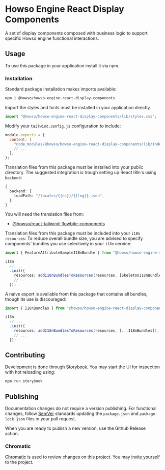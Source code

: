# Howso Engine React Display Components

A set of display components composed with business logic to support specific Howso engine functional interactions.

## Usage

To use this package in your application install it via npm.

### Installation

Standard package installation makes imports available:

```bash
npm i @howso/howso-engine-react-display-components
```

Import the styles and fonts must be installed in your application directly.

```ts
import "@howso/howso-engine-react-display-components/lib/styles.css";
```

Modify your `tailwind.config.js` configuration to include:

```js
module.exports = {
  content: [
    "node_modules/@howso/howso-engine-react-display-components/lib/index.esm.js",
    // ...
  ],
};
```

Translation files from this package must be installed into your public directory.
The suggested integration is trough setting up React I8ln's using `backend`:

```ts
{
  backend: {
    loadPath: "/locales/{{ns}}/{{lng}}.json",
  }
}
```

You will need the translation files from:

- [@howso/react-tailwind-flowbite-components](https://github.com/howsoai/react-tailwind-flowbite-components)

Translation files from this package must be included into your `i18n` `resources`:
To reduce overall bundle size, you are advised to specify components' bundles you use selectively in your `i18n` service:

```ts
import { FeatureAttributeSampleI18nBundle } from "@howso/howso-engine-react-display-components";

i18n
  // ...
  .init({
    resources: addI18nBundlesToResources(resources, [SkeletonI18nBundle]),
    // ...
  });
```

A naive export is available from this package that contains all bundles, though
its use is discouraged:

```ts
import { I18nBundles } from "@howso/howso-engine-react-display-components";

i18n
  // ...
  .init({
    resources: addI18nBundlesToResources(resources, [...I18nBundles]),
    // ...
  });
```

## Contributing

Development is done through [Storybook](https://storybook.js.org/).
You may start the UI for inspection with hot reloading using:

```bash
npm run storybook
```

## Publishing

Documentation changes do not require a version publishing.
For functional changes, follow [SemVer](https://semver.org/)
standards updating the `package.json` and `package-lock.json`
files in your pull request.

When you are ready to publish a new version, use the Github Release action.

### Chromatic

[Chromatic](https://www.chromatic.com/builds?appId=6669ba40186e19f7f7c0af22) is used to review changes on this project.
You may [invite yourself](https://www.chromatic.com/start?inviteToken=chpi_1165ed0ce0ed4451bd5598cb035744ba&appId=6669ba40186e19f7f7c0af22) to the project.
